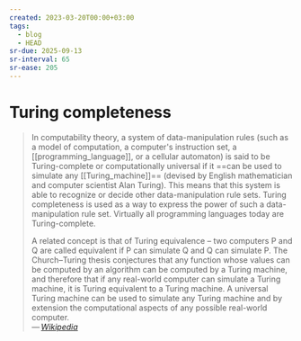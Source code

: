 ```yaml
---
created: 2023-03-20T00:00+03:00
tags:
  - blog
  - HEAD
sr-due: 2025-09-13
sr-interval: 65
sr-ease: 205
---
```


# Turing completeness

> In computability theory, a system of data-manipulation rules (such as a model of computation, a computer's instruction set, a [[programming_language]], or a cellular automaton) is said to be Turing-complete or computationally universal if it ==can be used to simulate any [[Turing_machine]]== (devised by English mathematician and computer scientist Alan Turing). This means that this system is able to recognize or decide other data-manipulation rule sets. Turing completeness is used as a way to express the power of such a data-manipulation rule set. Virtually all programming languages today are Turing-complete.
>
> A related concept is that of Turing equivalence – two computers P and Q are called equivalent if P can simulate Q and Q can simulate P. The Church–Turing thesis conjectures that any function whose values can be computed by an algorithm can be computed by a Turing machine, and therefore that if any real-world computer can simulate a Turing machine, it is Turing equivalent to a Turing machine. A universal Turing machine can be used to simulate any Turing machine and by extension the computational aspects of any possible real-world computer.\
> — <cite>[Wikipedia](https://en.wikipedia.org/wiki/Turing_completeness)</cite>
